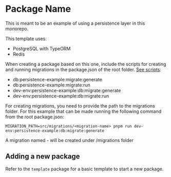 # Package Name

This is meant to be an example of using a persistence layer in this monorepo.

This template uses:
- PostgreSQL with TypeORM
- Redis

When creating a package based on this one, include the scripts for creating and running migrations in the package.json of the root folder. [See scripts](../../package.json):

- db:persistence-example:migrate:generate
- db:persistence-example:migrate:run
- dev-env:persistence-example:db:migrate:generate
- dev-env:persistence-example:db:migrate:run

For creating migrations, you need to provide the path to the migrations folder. For this example that can be made running the following command from the root package.json:

```
MIGRATION_PATH=src/migrations/<migration-name> pnpm run dev-env:persistence-example:db:migrate:generate
```

A migration named <timestamp>-<migration-name> will be created under /migrations folder

## Adding a new package

Refer to the `template` package for a basic template to start a new package.

